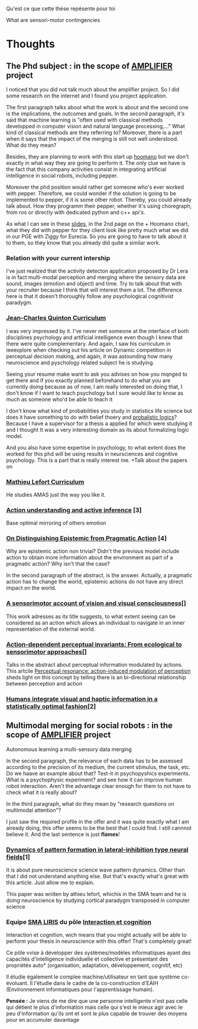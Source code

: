 Qu'est ce que cette thèse repésente pour toi

What are sensori-motor contingencies

# Thoughts

## The Phd subject : in the scope of [AMPLIFIER](https://perso.liris.cnrs.fr/mathieu.lefort/jobs/subject_M2_amplifier.pdf) project
I noticed that you did not talk much about the amplifier project. So I did some research on the internet and I found you project application.

The first paragraph talks about what the work is about and the second one is the implications, the outcomes and goals. In the second paragraph, it's said that machine learning is "often used with classical methods developped in computer vision and natural language processing,..." What kind of classical methods are they referring to? Moreover, there is a part when it says that the impact of the merging is still not well understood. What do they mean?

Besides, they are planning to work with this start up [hoomano](http://hoomano.com/en/?noredirect=en_US) but we don't exactly in what way they are going to perform it. The only clue we have is the fact that this company activities consist in integrating artificial intelligence in social robots, including pepper. 

Moreover the phd position would rather get someone who's ever worked with pepper. Therefore, we could wonder if the solution is going to be implemented to pepper, if it is some other robot. Thereby, you could already talk about. How they programm their pepper, whether it's using choregraph, from ros or directly with dedicated python and c++ api's.

As what I can see in these [slides](http://hoomano.com/wp-content/uploads/sites/3/2018/02/FICHE_PRODUIT_FLEX_WORKER.pdf), in the 2nd page  on the + Hoomano chart, what they did with pepper for they client look like pretty much what we did in our PGE with Ziggy for Eurecia. So you are going to have to talk about it to them, so they know that you already did quite a similar work.

### Relation with your current intership
I've just realized that the activity detecton application proposed by Dr Lera is in fact multi-modal perception and merging where the sensory data are sound, images (emotion and object) and time. Try to talk about that with your recruiter because I think that will interest them a lot. The difference here is that it doesn't thoroughly  follow any psychological cognitivist paradygm.

### [Jean-Charles Quinton Curriculum](http://quintonj.free.fr/index.php/Main/Vita)
I was very impressed by it. I've never met someone at the interface of both disciplines psychology and artificial intelligence even though I knew that there were quite complementary. And again, I saw his curriculum in ieeexplore when checking out his article on Dynamic competition in perceptual decision making, and again,  it was astounding how many neuroscience and pyschology related subject he is studying.

Seeing your resume make want to ask you advises on how you mqnged to get there and if you exactly planned beforehand to do what you are currently doing because as of now, I am really interested on doing that, I don't know if I want to teach psychology but I sure would like to know as much as someone who'd be able to teach it

I don't know what kind of probabilities you study in statistics life science but does it have something to do with belief thoery and [probalistic logics](https://en.wikipedia.org/wiki/Probabilistic_logic)? Because I have a supervisor for a thesis a applied for which were studying it and I thought It was a very interesting domain as its about formalizing logic model.

And you also have some expertise in psychology, to what extent does the worked for this phd will be using results in neursciences and cognitive psychology. This is a part that is really interest me. +Talk about the papers on 

### [Mathieu Lefort Curriculum](https://liris.cnrs.fr/membres?idn=mlefort)
He studies AMAS just the way you like it.

### [Action understanding and active inference](https://www.fil.ion.ucl.ac.uk/~karl/Action%20understanding%20and%20active%20inference.pdf) [3]
Base optimal mirroring of others emotion

### [On Distinguishing Epistemic from Pragmatic Action](https://onlinelibrary.wiley.com/doi/pdf/10.1207/s15516709cog1804_1) [4]
Why are epistemic action non trivial? Didn't the previous model include action to obtain more information about the environment as part of a pragmatic action? Why isn't that the case?

In the second paragraph of the abstract, is the answer. Actually, a pragmatic action has to change the world, epistemic actions do not have any direct impact on the world.

### [A sensorimotor account of vision and visual consciousness](http://nivea.psycho.univ-paris5.fr/OREGAN-NOE-BBS/ORegan;Noe.BBS.pdf)[]
This work adresses as its title suggests, to what extent seeing can be considered as an action which allows an individual to navigate in an inner representation of the external world.

### [Action-dependent perceptual invariants: From ecological to sensorimotor approaches](http://nitens.org/docs/invariants_concog.pdf)[]
Talks in the abstract about perceptual information modulated by actions. This artcile [Perceptual resonance: action-induced modulation of perception](https://www.sciencedirect.com/science/article/pii/S1364661307001520) sheds light on this concept by telling there is an bi-directional relationship between perception and action

### [Humans integrate visual and haptic information in a statistically optimal fashion](http://www.cns.nyu.edu/~david/courses/perceptionGrad/Readings/ErnstBanks-Nature2002.pdf)[2]

## Multimodal merging for social robots : in the scope of [AMPLIFIER](https://perso.liris.cnrs.fr/mathieu.lefort/jobs/subject_M2_amplifier.pdf) project

Autonomous learning a multi-sensory data merging

In the second paragraph, the relevance of each data has to be assessed according to the precision of its medium, the current stimulus, the task, etc. Do we haave an example about that?
Test-it in psychopyshics experiments. What is a psychophysic experiment? and see how it can improve human robot interaction. Aren't the advantage clear enough for them to not have to check what it is really about?

In the third paragraph, what do they mean by "research questions on multimodal attention"?

I just saw the required profile in the offer and it was quite exactly what I am already doing, this offer seems to be the best that I could find. I still cannnot believe it. And the last sentence is just **flames**!

### [Dynamics of pattern formation in lateral-inhibition type neural fields]()[1]
It is about pure neuroscience science wave pattern dynamics. Other than that I did not understand anything else. But that's exactly what's great with this article. Just allow me to explain.

This paper was wriiten by athieu lefort, whichis in the SMA team and he is doing neuroscience by studying cortical paradygm transposed in computer science

### Equipe [SMA LIRIS](https://liris.cnrs.fr/equipes?id=74) du pôle [Interaction et cognition](https://liris.cnrs.fr/axes?id=71)
Interaction et cognition, wich means that you might actually will be able to perform your thesis in neuroscience with this offer! That's completely great!

Ce pôle vvise à développer des systèmes/modèles informatiques ayant des capacités d'intelligence individuelle et collective et présentant des propriétés auto* (organisation, adaptation, développement, cognitif, etc)

Il étudie également le complee machine/utilisateur en tant que système co-évoluant. Il l'étudie dans le cadre de la co-construction d'EAIH (Environnement informatiques pour l'apprentissage humain).

**Pensée :** Je viens de me dire que une personne intelligente n'est pas celle qui détient le plus d'information mais celle qui s'est le mieux agir avec le peu d'information qu'ils ont et sont le plus capable de trouver des moyens pour en accumuler davantage